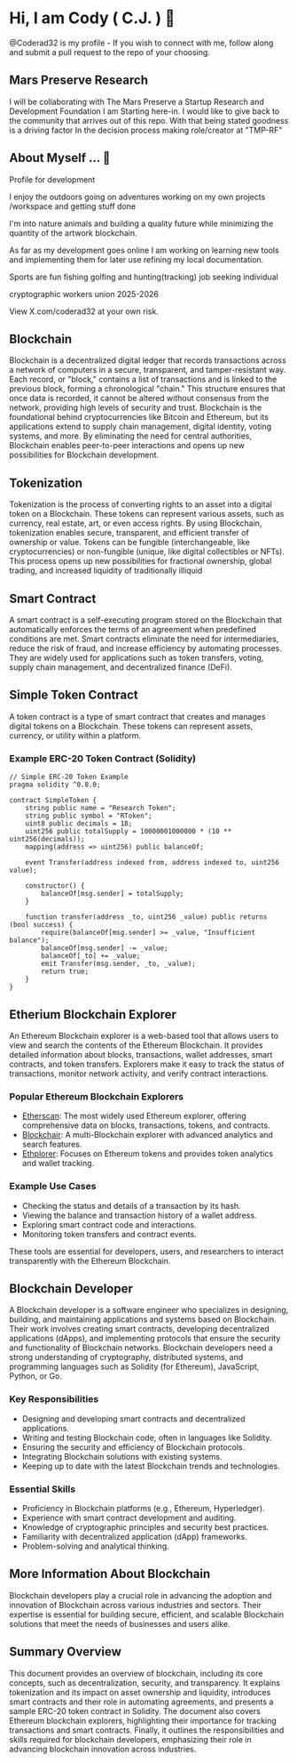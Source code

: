 # Hi, I am Cody ( C.J. ) 🍊

@Coderad32 is my profile - If you wish to connect with me, follow along and submit a pull request to the repo of your choosing.

## Mars Preserve Research

I will be collaborating with The Mars Preserve a Startup Research and Development Foundation I am Starting here-in.
I would like to give back to the community that arrives out of this repo. With that being stated goodness is a driving factor
In the decision process making role/creator at "TMP-RF"


## About Myself ... 🚀 

Profile for development

I enjoy the outdoors going on adventures
working on my own projects /workspace and getting stuff done

I'm into nature animals and building a quality future
while minimizing the quantity of the artwork blockchain.

As far as my development goes online I am working on learning new tools
and implementing them for later use refining my local documentation.

Sports are fun fishing golfing and hunting(tracking)
job seeking individual

cryptographic workers union 2025-2026


View X.com/coderad32 at your own risk.


## Blockchain

Blockchain is a decentralized digital ledger that records transactions across a network of computers in a secure, transparent, and tamper-resistant way. Each record, or "block," contains a list of transactions and is linked to the previous block, forming a chronological "chain." This structure ensures that once data is recorded, it cannot be altered without consensus from the network, providing high levels of security and trust. Blockchain is the foundational behind cryptocurrencies like Bitcoin and Ethereum, but its applications extend to supply chain management, digital identity, voting systems, and more. By eliminating the need for central authorities, Blockchain enables peer-to-peer interactions and opens up new possibilities for Blockchain development.

## Tokenization

Tokenization is the process of converting rights to an asset into a digital token on a Blockchain. These tokens can represent various assets, such as currency, real estate, art, or even access rights. By using Blockchain, tokenization enables secure, transparent, and efficient transfer of ownership or value. Tokens can be fungible (interchangeable, like cryptocurrencies) or non-fungible (unique, like digital collectibles or NFTs). This process opens up new possibilities for fractional ownership, global trading, and increased liquidity of traditionally illiquid

## Smart Contract

A smart contract is a self-executing program stored on the Blockchain that automatically enforces the terms of an agreement when predefined conditions are met. Smart contracts eliminate the need for intermediaries, reduce the risk of fraud, and increase efficiency by automating processes. They are widely used for applications such as token transfers, voting, supply chain management, and decentralized finance (DeFi).


## Simple Token Contract

A token contract is a type of smart contract that creates and manages digital tokens on a Blockchain. These tokens can represent assets, currency, or utility within a platform.

### Example ERC-20 Token Contract (Solidity)

```solidity
// Simple ERC-20 Token Example
pragma solidity ^0.8.0;

contract SimpleToken {
    string public name = "Research Token";
    string public symbol = "RToken";
    uint8 public decimals = 18;
    uint256 public totalSupply = 10000001000000 * (10 ** uint256(decimals));
    mapping(address => uint256) public balanceOf;

    event Transfer(address indexed from, address indexed to, uint256 value);

    constructor() {
        balanceOf[msg.sender] = totalSupply;
    }

    function transfer(address _to, uint256 _value) public returns (bool success) {
        require(balanceOf[msg.sender] >= _value, "Insufficient balance");
        balanceOf[msg.sender] -= _value;
        balanceOf[_to] += _value;
        emit Transfer(msg.sender, _to, _value);
        return true;
    }
}
```
## Etherium Blockchain Explorer

An Ethereum Blockchain explorer is a web-based tool that allows users to view and search the contents of the Ethereum Blockchain. It provides detailed information about blocks, transactions, wallet addresses, smart contracts, and token transfers. Explorers make it easy to track the status of transactions, monitor network activity, and verify contract interactions.

### Popular Ethereum Blockchain Explorers

- [Etherscan](https://etherscan.io/): The most widely used Ethereum explorer, offering comprehensive data on blocks, transactions, tokens, and contracts.
- [Blockchair](https://blockchair.com/ethereum): A multi-Blockchain explorer with advanced analytics and search features.
- [Ethplorer](https://ethplorer.io/): Focuses on Ethereum tokens and provides token analytics and wallet tracking.

### Example Use Cases

- Checking the status and details of a transaction by its hash.
- Viewing the balance and transaction history of a wallet address.
- Exploring smart contract code and interactions.
- Monitoring token transfers and contract events.

These tools are essential for developers, users, and researchers to interact transparently with the Ethereum Blockchain.

## Blockchain Developer

A Blockchain developer is a software engineer who specializes in designing, building, and maintaining applications and systems based on Blockchain. Their work involves creating smart contracts, developing decentralized applications (dApps), and implementing protocols that ensure the security and functionality of Blockchain networks. Blockchain developers need a strong understanding of cryptography, distributed systems, and programming languages such as Solidity (for Ethereum), JavaScript, Python, or Go.

### Key Responsibilities

- Designing and developing smart contracts and decentralized applications.
- Writing and testing Blockchain code, often in languages like Solidity.
- Ensuring the security and efficiency of Blockchain protocols.
- Integrating Blockchain solutions with existing systems.
- Keeping up to date with the latest Blockchain trends and technologies.

### Essential Skills

- Proficiency in Blockchain platforms (e.g., Ethereum, Hyperledger).
- Experience with smart contract development and auditing.
- Knowledge of cryptographic principles and security best practices.
- Familiarity with decentralized application (dApp) frameworks.
- Problem-solving and analytical thinking.

## More Information About Blockchain

Blockchain developers play a crucial role in advancing the adoption and innovation of Blockchain across various industries and sectors. Their expertise is essential for building secure, efficient, and scalable Blockchain solutions that meet the needs of businesses and users alike.

## Summary Overview

This document provides an overview of blockchain, including its core concepts, such as decentralization, security, and transparency. It explains tokenization and its impact on asset ownership and liquidity, introduces smart contracts and their role in automating agreements, and presents a sample ERC-20 token contract in Solidity. The document also covers Ethereum blockchain explorers, highlighting their importance for tracking transactions and smart contracts. Finally, it outlines the responsibilities and skills required for blockchain developers, emphasizing their role in advancing blockchain innovation across industries.


